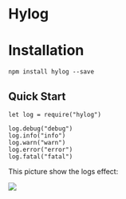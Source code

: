 # Hylog

# Installation

```
npm install hylog --save
```



## Quick Start

```
let log = require("hylog")

log.debug("debug")
log.info("info")
log.warn("warn")
log.error("error")
log.fatal("fatal")
```

This  picture show the logs effect:

![](https://github.com/quzhen12/hylog/raw/master/docs/img/print_log.png)